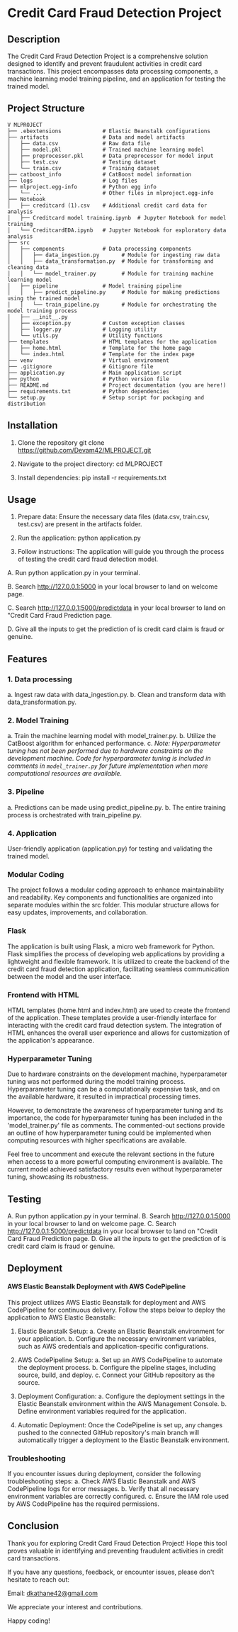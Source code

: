 # Credit Card Fraud Detection Project

## Description

The Credit Card Fraud Detection Project is a comprehensive solution designed to identify and prevent fraudulent activities in credit card transactions. This project encompasses data processing components, a machine learning model training pipeline, and an application for testing the trained model.

## Project Structure

```plaintext
V MLPROJECT
├── .ebextensions             # Elastic Beanstalk configurations
├── artifacts                 # Data and model artifacts
│   ├── data.csv              # Raw data file
│   ├── model.pkl             # Trained machine learning model
│   ├── preprocessor.pkl      # Data preprocessor for model input
│   ├── test.csv              # Testing dataset
│   └── train.csv             # Training dataset
├── catboost_info             # CatBoost model information
├── logs                      # Log files
├── mlproject.egg-info        # Python egg info
│   └── ...                   # Other files in mlproject.egg-info
├── Notebook
│   ├── creditcard (1).csv    # Additional credit card data for analysis
│   ├── Creditcard model training.ipynb  # Jupyter Notebook for model training
│   └── CreditcardEDA.ipynb   # Jupyter Notebook for exploratory data analysis
├── src
│   ├── components            # Data processing components
│   │   ├── data_ingestion.py       # Module for ingesting raw data
│   │   ├── data_transformation.py  # Module for transforming and cleaning data
│   │   └── model_trainer.py        # Module for training machine learning model
│   ├── pipeline              # Model training pipeline
│   │   ├── predict_pipeline.py     # Module for making predictions using the trained model
│   │   └── train_pipeline.py       # Module for orchestrating the model training process
│   ├── __init__.py
│   ├── exception.py          # Custom exception classes
│   ├── logger.py             # Logging utility
│   └── utils.py              # Utility functions
├── templates                 # HTML templates for the application
│   ├── home.html             # Template for the home page
│   └── index.html            # Template for the index page
├── venv                      # Virtual environment
├── .gitignore                # Gitignore file
├── application.py            # Main application script
├── python                    # Python version file
├── README.md                 # Project documentation (you are here!)
├── requirements.txt          # Python dependencies
└── setup.py                  # Setup script for packaging and distribution
```

## Installation
1. Clone the repository
git clone https://github.com/Devam42/MLPROJECT.git

2. Navigate to the project directory:
cd MLPROJECT

3. Install dependencies:
pip install -r requirements.txt

## Usage
1. Prepare data:
Ensure the necessary data files (data.csv, train.csv, test.csv) are present in the artifacts folder.

2. Run the application:
python application.py

3. Follow instructions:
The application will guide you through the process of testing the credit card fraud detection model.

A. Run python application.py in your terminal.

B. Search http://127.0.0.1:5000 in your local browser to land on welcome page.

C. Search http://127.0.0.1:5000/predictdata in your local browser to land on "Credit Card Fraud Prediction page.

D. Give all the inputs to get the prediction of is credit card claim is fraud or genuine.


## Features

### 1. Data processing
a. Ingest raw data with data_ingestion.py.
b. Clean and transform data with data_transformation.py.

### 2. Model Training
a. Train the machine learning model with model_trainer.py.
b. Utilize the CatBoost algorithm for enhanced performance.
c. *Note: Hyperparameter tuning has not been performed due to hardware constraints on the development machine. Code for hyperparameter tuning is included in comments in `model_trainer.py` for future implementation when more computational resources are available.*


### 3. Pipeline
a. Predictions can be made using predict_pipeline.py.
b. The entire training process is orchestrated with train_pipeline.py.

### 4. Application
User-friendly application (application.py) for testing and validating the trained model.


### Modular Coding
The project follows a modular coding approach to enhance maintainability and readability. Key components and functionalities are organized into separate modules within the src folder. This modular structure allows for easy updates, improvements, and collaboration.

### Flask
The application is built using Flask, a micro web framework for Python. Flask simplifies the process of developing web applications by providing a lightweight and flexible framework. It is utilized to create the backend of the credit card fraud detection application, facilitating seamless communication between the model and the user interface.

### Frontend with HTML
HTML templates (home.html and index.html) are used to create the frontend of the application. These templates provide a user-friendly interface for interacting with the credit card fraud detection system. The integration of HTML enhances the overall user experience and allows for customization of the application's appearance.

### Hyperparameter Tuning
Due to hardware constraints on the development machine, hyperparameter tuning was not performed during the model training process. Hyperparameter tuning can be a computationally expensive task, and on the available hardware, it resulted in impractical processing times.

However, to demonstrate the awareness of hyperparameter tuning and its importance, the code for hyperparameter tuning has been included in the 'model_trainer.py' file as comments. The commented-out sections provide an outline of how hyperparameter tuning could be implemented when computing resources with higher specifications are available.

Feel free to uncomment and execute the relevant sections in the future when access to a more powerful computing environment is available. The current model achieved satisfactory results even without hyperparameter tuning, showcasing its robustness.

## Testing 

A. Run python application.py in your terminal.
B. Search http://127.0.0.1:5000 in your local browser to land on welcome page.
C. Search http://127.0.0.1:5000/predictdata in your local browser to land on "Credit Card Fraud Prediction page.
D. Give all the inputs to get the prediction of is credit card claim is fraud or genuine.

## Deployment
#### AWS Elastic Beanstalk Deployment with AWS CodePipeline
This project utilizes AWS Elastic Beanstalk for deployment and AWS CodePipeline for continuous delivery. Follow the steps below to deploy the application to AWS Elastic Beanstalk:

1. Elastic Beanstalk Setup:
a. Create an Elastic Beanstalk environment for your application.
b. Configure the necessary environment variables, such as AWS credentials and application-specific configurations.

2. AWS CodePipeline Setup:
a. Set up an AWS CodePipeline to automate the deployment process.
b. Configure the pipeline stages, including source, build, and deploy.
c. Connect your GitHub repository as the source.

3. Deployment Configuration:
a. Configure the deployment settings in the Elastic Beanstalk environment within the AWS Management Console.
b. Define environment variables required for the application.

4. Automatic Deployment:
Once the CodePipeline is set up, any changes pushed to the connected GitHub repository's main branch will automatically trigger a deployment to the Elastic Beanstalk environment.

### Troubleshooting
If you encounter issues during deployment, consider the following troubleshooting steps:
a. Check AWS Elastic Beanstalk and AWS CodePipeline logs for error messages.
b. Verify that all necessary environment variables are correctly configured.
c. Ensure the IAM role used by AWS CodePipeline has the required permissions.


## Conclusion
Thank you for exploring Credit Card Fraud Detection Project! Hope this tool proves valuable in identifying and preventing fraudulent activities in credit card transactions.

If you have any questions, feedback, or encounter issues, please don't hesitate to reach out:

Email: dkathane42@gmail.com


We appreciate your interest and contributions.

Happy coding!